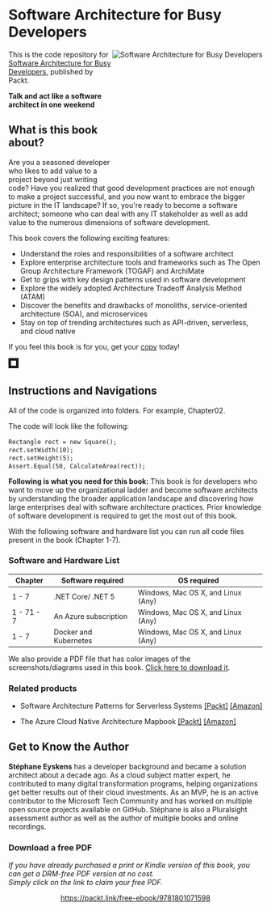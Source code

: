 


# Software Architecture for Busy Developers

<a href="https://www.packtpub.com/product/software-architecture-for-busy-developers/9781801071598?utm_source=github&utm_medium=repository&utm_campaign=9781801071598"><img src="https://static.packt-cdn.com/products/9781801071598/cover/smaller" alt="Software Architecture for Busy Developers" height="256px" align="right"></a>

This is the code repository for [Software Architecture for Busy Developers](https://www.packtpub.com/product/software-architecture-for-busy-developers/9781801071598?utm_source=github&utm_medium=repository&utm_campaign=9781801071598), published by Packt.

**Talk and act like a software architect in one weekend**

## What is this book about?
Are you a seasoned developer who likes to add value to a project beyond just writing code? Have you realized that good development practices are not enough to make a project successful, and you now want to embrace the bigger picture in the IT landscape? If so, you're ready to become a software architect; someone who can deal with any IT stakeholder as well as add value to the numerous dimensions of software development. 

This book covers the following exciting features:
* Understand the roles and responsibilities of a software architect
* Explore enterprise architecture tools and frameworks such as The Open Group Architecture Framework (TOGAF) and ArchiMate
* Get to grips with key design patterns used in software development
* Explore the widely adopted Architecture Tradeoff Analysis Method (ATAM)
* Discover the benefits and drawbacks of monoliths, service-oriented architecture (SOA), and microservices
* Stay on top of trending architectures such as API-driven, serverless, and cloud native

If you feel this book is for you, get your [copy](https://www.amazon.com/dp/1801071594) today!

<a href="https://www.packtpub.com/?utm_source=github&utm_medium=banner&utm_campaign=GitHubBanner"><img src="https://raw.githubusercontent.com/PacktPublishing/GitHub/master/GitHub.png" 
alt="https://www.packtpub.com/" border="5" /></a>

## Instructions and Navigations
All of the code is organized into folders. For example, Chapter02.

The code will look like the following:
```
Rectangle rect = new Square();
rect.setWidth(10);
rect.setHeight(5);
Assert.Equal(50, CalculateArea(rect));
```

**Following is what you need for this book:**
This book is for developers who want to move up the organizational ladder and become software architects by understanding the broader application landscape and discovering how large enterprises deal with software architecture practices. Prior knowledge of software development is required to get the most out of this book.

With the following software and hardware list you can run all code files present in the book (Chapter 1-7).
### Software and Hardware List
| Chapter | Software required | OS required |
| -------- | ------------------------------------ | ----------------------------------- |
| 1 - 7 | .NET Core/ .NET 5 | Windows, Mac OS X, and Linux (Any) |
| 1 - 71 - 7 | An Azure subscription | Windows, Mac OS X, and Linux (Any) |
| 1 - 7 | Docker and Kubernetes | Windows, Mac OS X, and Linux (Any) |

We also provide a PDF file that has color images of the screenshots/diagrams used in this book. [Click here to download it](https://static.packt-cdn.com/downloads/9781801071598_ColorImages.pdf).

### Related products
* Software Architecture Patterns for Serverless Systems [[Packt]](https://www.packtpub.com/product/software-architecture-patterns-for-serverless-systems/9781800207035?utm_source=github&utm_medium=repository&utm_campaign=9781800207035) [[Amazon]](https://www.amazon.com/dp/1800207034)

* The Azure Cloud Native Architecture Mapbook [[Packt]](https://www.packtpub.com/product/the-azure-cloud-native-architecture-mapbook/9781800562325?utm_source=github&utm_medium=repository&utm_campaign=9781800562325) [[Amazon]](https://www.amazon.com/dp/1800562322)

## Get to Know the Author
**Stéphane Eyskens**
has a developer background and became a solution architect about a decade ago. As a cloud subject matter expert, he contributed to many digital transformation programs, helping organizations get better results out of their cloud investments. As an MVP, he is an active contributor to the Microsoft Tech Community and has worked on multiple open source projects available on GitHub. Stéphane is also a Pluralsight assessment author as well as the author of multiple books and online recordings.
### Download a free PDF

 <i>If you have already purchased a print or Kindle version of this book, you can get a DRM-free PDF version at no cost.<br>Simply click on the link to claim your free PDF.</i>
<p align="center"> <a href="https://packt.link/free-ebook/9781801071598">https://packt.link/free-ebook/9781801071598 </a> </p>